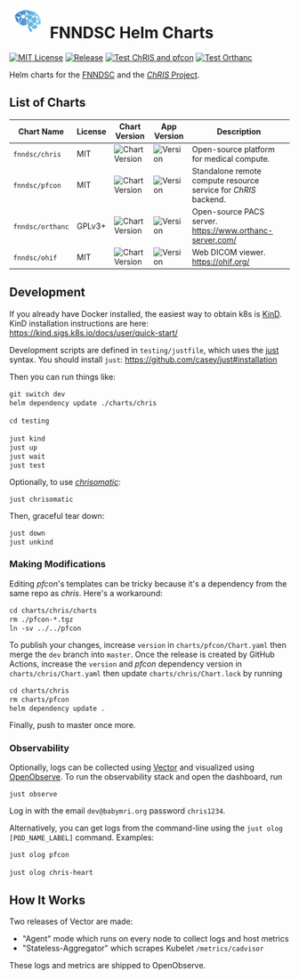# ![logo](./charts/chris/logo_chris.png) FNNDSC Helm Charts

[![MIT License](https://img.shields.io/github/license/fnndsc/charts)](https://github.com/FNNDSC/charts/blob/main/LICENSE)
[![Release](https://github.com/FNNDSC/charts/actions/workflows/release.yml/badge.svg)](https://github.com/FNNDSC/charts/actions/workflows/release.yml)
[![Test ChRIS and pfcon](https://github.com/FNNDSC/charts/actions/workflows/test-chris.yml/badge.svg)](https://github.com/FNNDSC/charts/actions/workflows/test-chris.yml)
[![Test Orthanc](https://github.com/FNNDSC/charts/actions/workflows/test-orthanc.yml/badge.svg)](https://github.com/FNNDSC/charts/actions/workflows/test-orthanc.yml)

Helm charts for the [FNNDSC](https://fnndsc.org) and the [_ChRIS_ Project](https://chrisproject.org).

## List of Charts

| Chart Name     | License | Chart Version | App Version | Description |
|----------------|---------|---------------|-------------|-------------|
| `fnndsc/chris` | MIT |![Chart Version](https://img.shields.io/badge/dynamic/yaml?url=https%3A%2F%2Fraw.githubusercontent.com%2FFNNDSC%2Fcharts%2Fmaster%2Fcharts%2Fchris%2FChart.yaml&query=%24.version&label=version) | ![Version](https://img.shields.io/badge/dynamic/yaml?url=https%3A%2F%2Fraw.githubusercontent.com%2FFNNDSC%2Fcharts%2Fmaster%2Fcharts%2Fchris%2FChart.yaml&query=%24.appVersion&label=appVersion) | Open-source platform for medical compute. |
| `fnndsc/pfcon` | MIT | ![Chart Version](https://img.shields.io/badge/dynamic/yaml?url=https%3A%2F%2Fraw.githubusercontent.com%2FFNNDSC%2Fcharts%2Fmaster%2Fcharts%2Fpfcon%2FChart.yaml&query=%24.version&label=version) | ![Version](https://img.shields.io/badge/dynamic/yaml?url=https%3A%2F%2Fraw.githubusercontent.com%2FFNNDSC%2Fcharts%2Fmaster%2Fcharts%2Fpfcon%2FChart.yaml&query=%24.appVersion&label=appVersion) | Standalone remote compute resource service for _ChRIS_ backend. |
| `fnndsc/orthanc` | GPLv3+ | ![Chart Version](https://img.shields.io/badge/dynamic/yaml?url=https%3A%2F%2Fraw.githubusercontent.com%2FFNNDSC%2Fcharts%2Fmaster%2Fcharts%2Forthanc%2FChart.yaml&query=%24.version&label=version) | ![Version](https://img.shields.io/badge/dynamic/yaml?url=https%3A%2F%2Fraw.githubusercontent.com%2FFNNDSC%2Fcharts%2Fmaster%2Fcharts%2Forthanc%2FChart.yaml&query=%24.appVersion&label=appVersion) | Open-source PACS server. https://www.orthanc-server.com/ |
| `fnndsc/ohif` | MIT | ![Chart Version](https://img.shields.io/badge/dynamic/yaml?url=https%3A%2F%2Fraw.githubusercontent.com%2FFNNDSC%2Fcharts%2Fmaster%2Fcharts%2Fohif%2FChart.yaml&query=%24.version&label=version) | ![Version](https://img.shields.io/badge/dynamic/yaml?url=https%3A%2F%2Fraw.githubusercontent.com%2FFNNDSC%2Fcharts%2Fmaster%2Fcharts%2Fohif%2FChart.yaml&query=%24.appVersion&label=appVersion) | Web DICOM viewer. https://ohif.org/ |

## Development

If you already have Docker installed, the easiest way to obtain k8s is [KinD](https://kind.sigs.k8s.io/).
KinD installation instructions are here: https://kind.sigs.k8s.io/docs/user/quick-start/

Development scripts are defined in `testing/justfile`, which uses the [just](https://github.com/casey/just) syntax.
You should install `just`: https://github.com/casey/just#installation

Then you can run things like:

```shell
git switch dev
helm dependency update ./charts/chris

cd testing

just kind
just up
just wait
just test
```

Optionally, to use [_chrisomatic_](https://github.com/FNNDSC/chrisomatic):

```shell
just chrisomatic
```

Then, graceful tear down:

```shell
just down
just unkind
```

### Making Modifications

Editing _pfcon_'s templates can be tricky because it's a dependency from the same repo as _chris_.
Here's a workaround:

```shell
cd charts/chris/charts
rm ./pfcon-*.tgz
ln -sv ../../pfcon
```

To publish your changes, increase `version` in `charts/pfcon/Chart.yaml` then merge the `dev`
branch into `master`. Once the release is created by GitHub Actions, increase the `version` and
_pfcon_ dependency version in `charts/chris/Chart.yaml` then update `charts/chris/Chart.lock` by running

```shell
cd charts/chris
rm charts/pfcon
helm dependency update .
```

Finally, push to master once more.

### Observability

Optionally, logs can be collected using [Vector](https://vector.dev/)
and visualized using [OpenObserve](https://openobserve.ai/).
To run the observability stack and open the dashboard, run

```shell
just observe
```

Log in with the email `dev@babymri.org` password `chris1234`.

Alternatively, you can get logs from the command-line using the `just olog [POD_NAME_LABEL]` command.
Examples:

```shell
just olog pfcon

just olog chris-heart
```

## How It Works

Two releases of Vector are made:

- "Agent" mode which runs on every node to collect logs and host metrics
- "Stateless-Aggregator" which scrapes Kubelet `/metrics/cadvisor`

These logs and metrics are shipped to OpenObserve.
